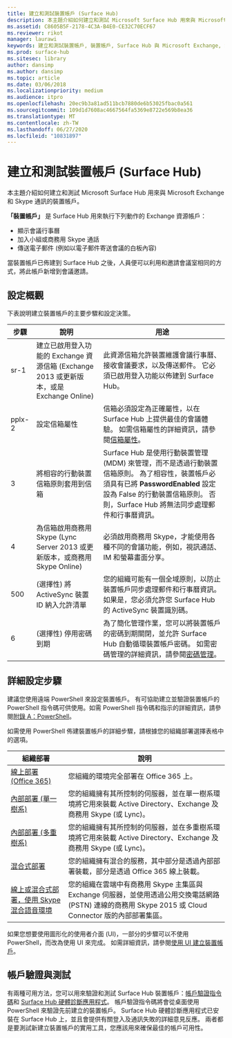 ```yaml
---
title: 建立和測試裝置帳戶 (Surface Hub)
description: 本主題介紹如何建立和測試 Microsoft Surface Hub 用來與 Microsoft Exchange 和 Skype 通訊的裝置帳戶。
ms.assetid: C8605B5F-2178-4C3A-B4E0-CE32C70ECF67
ms.reviewer: rikot
manager: laurawi
keywords: 建立和測試裝置帳戶, 裝置帳戶, Surface Hub 與 Microsoft Exchange, Surface Hub 與 Skype
ms.prod: surface-hub
ms.sitesec: library
author: dansimp
ms.author: dansimp
ms.topic: article
ms.date: 03/06/2018
ms.localizationpriority: medium
ms.audience: itpro
ms.openlocfilehash: 20ec9b3a81ad511bcb7880de6b53025fbac0a561
ms.sourcegitcommit: 109d1d7608ac4667564fa5369e8722e569b8ea36
ms.translationtype: MT
ms.contentlocale: zh-TW
ms.lasthandoff: 06/27/2020
ms.locfileid: "10831897"
---
```

# 建立和測試裝置帳戶 (Surface Hub)


本主題介紹如何建立和測試 Microsoft Surface Hub 用來與 Microsoft Exchange 和 Skype 通訊的裝置帳戶。

**「裝置帳戶」** 是 Surface Hub 用來執行下列動作的 Exchange 資源帳戶：

-   顯示會議行事曆
-   加入小組或商務用 Skype 通話
-   傳送電子郵件 (例如以電子郵件寄送會議的白板內容)

當裝置帳戶已佈建到 Surface Hub 之後，人員便可以利用和邀請會議室相同的方式，將此帳戶新增到會議邀請。 

## 設定概觀

下表說明建立裝置帳戶的主要步驟和設定決策。 
 
| 步驟 | 說明                     |  用途                             |
|------|---------------------------------|--------------------------------------|
| sr-1    | 建立已啟用登入功能的 Exchange 資源信箱 (Exchange 2013 或更新版本，或是 Exchange Online) | 此資源信箱允許裝置維護會議行事曆、接收會議要求，以及傳送郵件。 它必須已啟用登入功能以佈建到 Surface Hub。 |
| pplx-2    | 設定信箱屬性 | 信箱必須設定為正確屬性，以在 Surface Hub 上提供最佳的會議體驗。 如需信箱屬性的詳細資訊，請參閱[信箱屬性](exchange-properties-for-surface-hub-device-accounts.md)。 |
| 3    | 將相容的行動裝置信箱原則套用到信箱 | Surface Hub 是使用行動裝置管理 (MDM) 來管理，而不是透過行動裝置信箱原則。 為了相容性，裝置帳戶必須具有已將 **PasswordEnabled** 設定設為 False 的行動裝置信箱原則。 否則，Surface Hub 將無法同步處理郵件和行事曆資訊。 |
| 4    | 為信箱啟用商務用 Skype (Lync Server 2013 或更新版本，或商務用 Skype Online) | 必須啟用商務用 Skype，才能使用各種不同的會議功能，例如，視訊通話、IM 和螢幕畫面分享。  |
| 500    | (選擇性) 將 ActiveSync 裝置 ID 納入允許清單 | 您的組織可能有一個全域原則，以防止裝置帳戶同步處理郵件和行事曆資訊。 如果是，您必須允許您 Surface Hub 的 ActiveSync 裝置識別碼。 |
| 6    | (選擇性) 停用密碼到期 | 為了簡化管理作業，您可以將裝置帳戶的密碼到期關閉，並允許 Surface Hub 自動循環裝置帳戶密碼。 如需密碼管理的詳細資訊，請參閱[密碼管理](password-management-for-surface-hub-device-accounts.md)。  |

## 詳細設定步驟 

建議您使用遠端 PowerShell 來設定裝置帳戶。 有可協助建立並驗證裝置帳戶的 PowerShell 指令碼可供使用。如需 PowerShell 指令碼和指示的詳細資訊，請參閱[附錄 A：PowerShell](appendix-a-powershell-scripts-for-surface-hub.md)。 

如需使用 PowerShell 佈建裝置帳戶的詳細步驟，請根據您的組織部署選擇表格中的選項。 

| 組織部署             |  說明                  |
|---------------------------------|--------------------------------------|
| [線上部署 (Office 365)](online-deployment-surface-hub-device-accounts.md) | 您組織的環境完全部署在 Office 365 上。 |
| [內部部署 (單一樹系)](on-premises-deployment-surface-hub-device-accounts.md) | 您的組織擁有其所控制的伺服器，並在單一樹系環境將它用來裝載 Active Directory、Exchange 及商務用 Skype (或 Lync)。 |
| [內部部署 (多重樹系)](on-premises-deployment-surface-hub-multi-forest.md) | 您的組織擁有其所控制的伺服器，並在多重樹系環境將它用來裝載 Active Directory、Exchange 及商務用 Skype (或 Lync)。 |
| [混合式部署](hybrid-deployment-surface-hub-device-accounts.md) | 您的組織擁有混合的服務，其中部分是透過內部部署裝載，部分是透過 Office 365 線上裝載。 |
| [線上或混合式部署，使用 Skype 混合語音環境](skype-hybrid-voice.md) | 您的組織在雲端中有商務用 Skype 主集區與 Exchange 伺服器，並使用透過公用交換電話網路 (PSTN) 連線的商務用 Skype 2015 或 Cloud Connector 版的內部部署集區。 |


如果您想要使用圖形化的使用者介面 (UI)，一部分的步驟可以不使用 PowerShell，而改為使用 UI 來完成。 如需詳細資訊，請參閱[使用 UI 建立裝置帳戶](create-a-device-account-using-office-365.md)。

## 帳戶驗證與測試

有兩種可用方法，您可以用來驗證和測試 Surface Hub 裝置帳戶：[帳戶驗證指令碼](appendix-a-powershell-scripts-for-surface-hub.md#acct-verification-ps-scripts)和 [Surface Hub 硬體診斷應用程式](https://www.microsoft.com/store/apps/9nblggh51f2g)。 帳戶驗證指令碼將會從桌面使用 PowerShell 來驗證先前建立的裝置帳戶。 Surface Hub 硬體診斷應用程式已安裝在 Surface Hub 上，並且會提供有關登入及通訊失敗的詳細意見反應。 兩者都是要測試新建立裝置帳戶的實用工具，您應該用來確保最佳的帳戶可用性。

 

 

 





